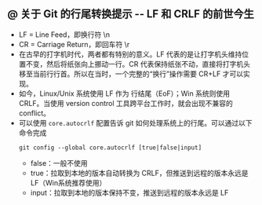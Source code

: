 ## @ 关于 Git 的行尾转换提示 -- LF 和 CRLF 的前世今生
- LF = Line Feed，即换行符 \n
- CR = Carriage Return，即回车符 \r
- 在古早的打字机时代，两者都有特别的意义。LF 代表的是让打字机头维持位置不变，然后将纸张向上挪动一行。CR 代表保持纸张不动，直接将打字机头移至当前行行首。所以在当时，一个完整的“换行”操作需要 CR+LF 才可以实现。
- 如今，Linux/Unix 系统使用 LF 作为 行结尾（EoF）；Win 系统则使用 CRLF。当使用 version control 工具跨平台工作时，就会出现不兼容的 conflict。
- 可以使用 `core.autocrlf` 配置告诉 git 如何处理系统上的行尾。可以通过以下命令完成
  ``` shell
  git config --global core.autocrlf [true|false|input]
  ```
  - false：一般不使用
  - true：拉取到本地的版本自动转换为 CRLF，但推送到远程的版本永远是 LF（Win系统推荐使用）
  - input：拉取到本地的版本保持不变，推送到远程的版本永远是 LF